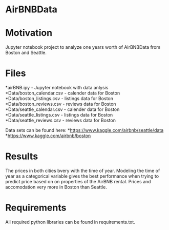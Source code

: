 # AirBNBData
# Motivation
Jupyter notebook project to analyze one years worth of AirBNBData from Boston and Seattle.

# Files
*airBNB.ipy - Jupyter notebook with data anlysis
*Data/boston_calendar.csv - calender data for Boston
*Data/boston_listings.csv - listings data for Boston
*Data/boston_reviews.csv - reviews data for Boston
*Data/seattle_calendar.csv - calender data for Boston
*Data/seattle_listings.csv - listings data for Boston
*Data/seattle_reviews.csv -  reviews data for Boston

Data sets can be found here:
*https://www.kaggle.com/airbnb/seattle/data
*https://www.kaggle.com/airbnb/boston

# Results
The prices in both cities bvery with the time of year.  Modeling the time of year as a categorical variable gives the best performance when trying to predict price based on on properties of the AirBNB rental.  Prices and accomodation very more in Boston than Seattle.

# Requirements
All required python libraries can be found in requirements.txt.



